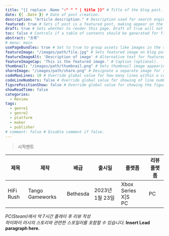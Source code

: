 ```yaml
---
title: "{{ replace .Name "-" " " | title }}" # Title of the blog post.
date: {{ .Date }} # Date of post creation.
description: "Article description." # Description used for search engine.
featured: true # Sets if post is a featured post, making appear on the home page side bar.
draft: true # Sets whether to render this page. Draft of true will not be rendered.
toc: false # Controls if a table of contents should be generated for first-level links automatically.
abstract: "초록"
# menu: main
usePageBundles: true # Set to true to group assets like images in the same folder as this post.
featureImage: "/images/path/file.jpg" # Sets featured image on blog post.
featureImageAlt: 'Description of image' # Alternative text for featured image.
featureImageCap: 'This is the featured image.' # Caption (optional).
thumbnail: "/images/path/thumbnail.png" # Sets thumbnail image appearing inside card on homepage.
shareImage: "/images/path/share.png" # Designate a separate image for social media sharing.
codeMaxLines: 10 # Override global value for how many lines within a code block before auto-collapsing.
codeLineNumbers: false # Override global value for showing of line numbers within code block.
figurePositionShow: false # Override global value for showing the figure label.
showReadTime: false
categories:
  - Review
tags:
  - genre1
  - genre2
  - platform
  - maker
  - publisher
# comment: false # Disable comment if false.
---
```

> 시작멘트

| 제목      | 제작            | 배급     | 출시일          | 플랫폼                   | 리뷰플랫폼 |
| --------- | --------------- | -------- | --------------- | ------------------------ | ---------- |
| HiFi Rush | Tango Gameworks | Bethesda | 2023년 1월 23일 | Xbox Series X\|S <br> PC | PC         |

_PC(Steam)에서 약 7시간 플레이 후 리뷰 작성  
하이파이 러시의 스토리와 관련한 스포일러를 포함할 수 있습니다._
**Insert Lead paragraph here.**
